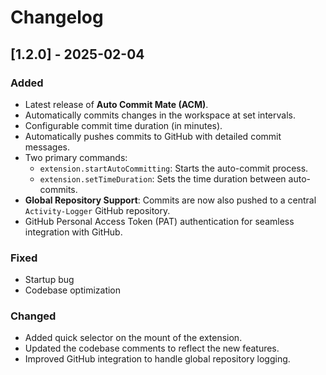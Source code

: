 # Changelog

## [1.2.0] - 2025-02-04

### Added

- Latest release of **Auto Commit Mate (ACM)**.
- Automatically commits changes in the workspace at set intervals.
- Configurable commit time duration (in minutes).
- Automatically pushes commits to GitHub with detailed commit messages.
- Two primary commands:
  - `extension.startAutoCommitting`: Starts the auto-commit process.
  - `extension.setTimeDuration`: Sets the time duration between auto-commits.
- **Global Repository Support**: Commits are now also pushed to a central `Activity-Logger` GitHub repository.
- GitHub Personal Access Token (PAT) authentication for seamless integration with GitHub.

### Fixed

- Startup bug
- Codebase optimization

### Changed

- Added quick selector on the mount of the extension.
- Updated the codebase comments to reflect the new features.
- Improved GitHub integration to handle global repository logging.
